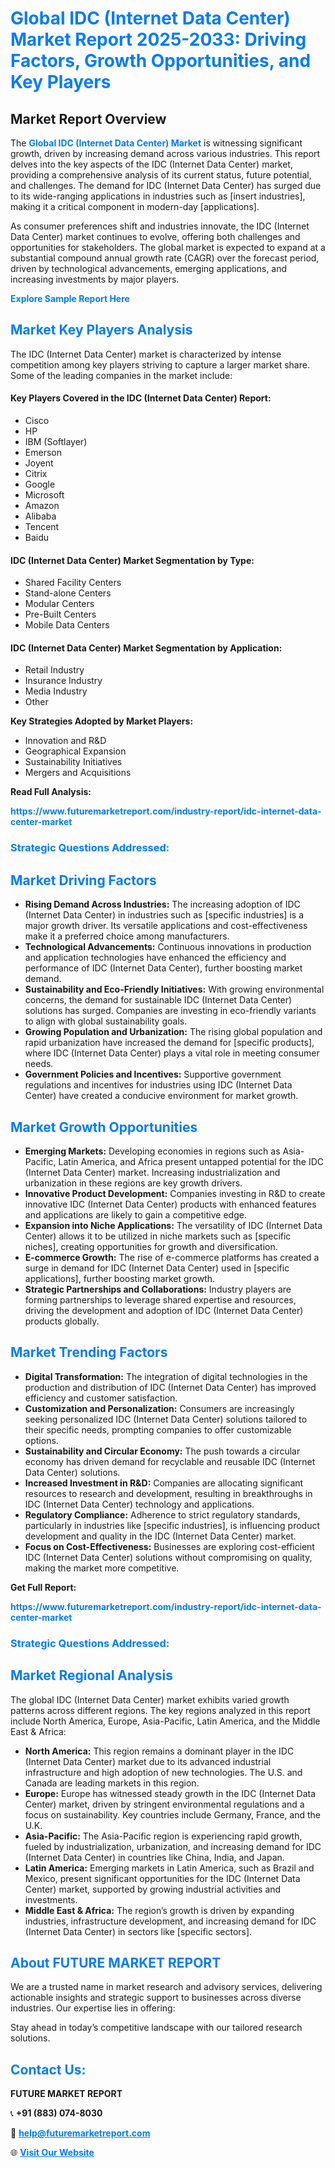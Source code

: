 <h1 style="color: #007BFF;">Global IDC (Internet Data Center) Market Report 2025-2033: Driving Factors, Growth Opportunities, and Key Players</h1>

<section id="overview">
<h2>Market Report Overview</h2>
<p>The <a href="https://www.futuremarketreport.com/industry-report/idc-internet-data-center-market" style="color: #007BFF; text-decoration: none;"><strong>Global IDC (Internet Data Center) Market</strong></a> is witnessing significant growth, driven by increasing demand across various industries. This report delves into the key aspects of the IDC (Internet Data Center) market, providing a comprehensive analysis of its current status, future potential, and challenges. The demand for IDC (Internet Data Center) has surged due to its wide-ranging applications in industries such as [insert industries], making it a critical component in modern-day [applications].</p>
<p>As consumer preferences shift and industries innovate, the IDC (Internet Data Center) market continues to evolve, offering both challenges and opportunities for stakeholders. The global market is expected to expand at a substantial compound annual growth rate (CAGR) over the forecast period, driven by technological advancements, emerging applications, and increasing investments by major players.</p>
</section>

<section id="overview">
<p><a href="https://www.futuremarketreport.com/request-sample/reportId=40742" style="color: #007BFF; text-decoration: none;"><strong>Explore Sample Report Here</strong></a></p>
</section>

<section id="key-players">
<h2 style="color: #007BFF;">Market Key Players Analysis</h2>
<p>The IDC (Internet Data Center) market is characterized by intense competition among key players striving to capture a larger market share. Some of the leading companies in the market include:</p>
<h4>Key Players Covered in the IDC (Internet Data Center) Report:</h4>
<ul><li>Cisco</li><li>HP</li><li>IBM (Softlayer)</li><li>Emerson</li><li>Joyent</li><li>Citrix</li><li>Google</li><li>Microsoft</li><li>Amazon</li><li>Alibaba</li><li>Tencent</li><li>Baidu</li></ul>
<h4>IDC (Internet Data Center) Market Segmentation by Type:</h4>
<ul><li>Shared Facility Centers</li><li>Stand-alone Centers</li><li>Modular Centers</li><li>Pre-Built Centers</li><li>Mobile Data Centers</li></ul>

<h4>IDC (Internet Data Center) Market Segmentation by Application:</h4>
<ul><li>Retail Industry</li><li>Insurance Industry</li><li>Media Industry</li><li>Other</li></ul>
<p><strong>Key Strategies Adopted by Market Players:</strong></p>
<ul>
<li>Innovation and R&D</li>
<li>Geographical Expansion</li>
<li>Sustainability Initiatives</li>
<li>Mergers and Acquisitions</li>
</ul>
</section>

<section>
<p><strong>Read Full Analysis: </strong></p><a href="https://www.futuremarketreport.com/industry-report/idc-internet-data-center-market" style="color: #007BFF; text-decoration: none;"><strong>https://www.futuremarketreport.com/industry-report/idc-internet-data-center-market</strong></a>
<h3 style="color: #007BFF;">Strategic Questions Addressed:</h3>
</section>

<section id="driving-factors">
<h2 style="color: #007BFF;">Market Driving Factors</h2>
<ul>
<li><strong>Rising Demand Across Industries:</strong> The increasing adoption of IDC (Internet Data Center) in industries such as [specific industries] is a major growth driver. Its versatile applications and cost-effectiveness make it a preferred choice among manufacturers.</li>
<li><strong>Technological Advancements:</strong> Continuous innovations in production and application technologies have enhanced the efficiency and performance of IDC (Internet Data Center), further boosting market demand.</li>
<li><strong>Sustainability and Eco-Friendly Initiatives:</strong> With growing environmental concerns, the demand for sustainable IDC (Internet Data Center) solutions has surged. Companies are investing in eco-friendly variants to align with global sustainability goals.</li>
<li><strong>Growing Population and Urbanization:</strong> The rising global population and rapid urbanization have increased the demand for [specific products], where IDC (Internet Data Center) plays a vital role in meeting consumer needs.</li>
<li><strong>Government Policies and Incentives:</strong> Supportive government regulations and incentives for industries using IDC (Internet Data Center) have created a conducive environment for market growth.</li>
</ul>
</section>

<section id="growth-opportunities">
<h2 style="color: #007BFF;">Market Growth Opportunities</h2>
<ul>
<li><strong>Emerging Markets:</strong> Developing economies in regions such as Asia-Pacific, Latin America, and Africa present untapped potential for the IDC (Internet Data Center) market. Increasing industrialization and urbanization in these regions are key growth drivers.</li>
<li><strong>Innovative Product Development:</strong> Companies investing in R&D to create innovative IDC (Internet Data Center) products with enhanced features and applications are likely to gain a competitive edge.</li>
<li><strong>Expansion into Niche Applications:</strong> The versatility of IDC (Internet Data Center) allows it to be utilized in niche markets such as [specific niches], creating opportunities for growth and diversification.</li>
<li><strong>E-commerce Growth:</strong> The rise of e-commerce platforms has created a surge in demand for IDC (Internet Data Center) used in [specific applications], further boosting market growth.</li>
<li><strong>Strategic Partnerships and Collaborations:</strong> Industry players are forming partnerships to leverage shared expertise and resources, driving the development and adoption of IDC (Internet Data Center) products globally.</li>
</ul>
</section>

<section id="trending-factors">
<h2 style="color: #007BFF;">Market Trending Factors</h2>
<ul>
<li><strong>Digital Transformation:</strong> The integration of digital technologies in the production and distribution of IDC (Internet Data Center) has improved efficiency and customer satisfaction.</li>
<li><strong>Customization and Personalization:</strong> Consumers are increasingly seeking personalized IDC (Internet Data Center) solutions tailored to their specific needs, prompting companies to offer customizable options.</li>
<li><strong>Sustainability and Circular Economy:</strong> The push towards a circular economy has driven demand for recyclable and reusable IDC (Internet Data Center) solutions.</li>
<li><strong>Increased Investment in R&D:</strong> Companies are allocating significant resources to research and development, resulting in breakthroughs in IDC (Internet Data Center) technology and applications.</li>
<li><strong>Regulatory Compliance:</strong> Adherence to strict regulatory standards, particularly in industries like [specific industries], is influencing product development and quality in the IDC (Internet Data Center) market.</li>
<li><strong>Focus on Cost-Effectiveness:</strong> Businesses are exploring cost-efficient IDC (Internet Data Center) solutions without compromising on quality, making the market more competitive.</li>
</ul>
</section>

<section>
<p><strong>Get Full Report: </strong></p><a href="https://www.futuremarketreport.com/industry-report/idc-internet-data-center-market" style="color: #007BFF; text-decoration: none;"><strong>https://www.futuremarketreport.com/industry-report/idc-internet-data-center-market</strong></a>
<h3 style="color: #007BFF;">Strategic Questions Addressed:</h3>
</section>


<section id="regional-analysis">
<h2 style="color: #007BFF;">Market Regional Analysis</h2>
<p>The global IDC (Internet Data Center) market exhibits varied growth patterns across different regions. The key regions analyzed in this report include North America, Europe, Asia-Pacific, Latin America, and the Middle East & Africa:</p>
<ul>
<li><strong>North America:</strong> This region remains a dominant player in the IDC (Internet Data Center) market due to its advanced industrial infrastructure and high adoption of new technologies. The U.S. and Canada are leading markets in this region.</li>
<li><strong>Europe:</strong> Europe has witnessed steady growth in the IDC (Internet Data Center) market, driven by stringent environmental regulations and a focus on sustainability. Key countries include Germany, France, and the U.K.</li>
<li><strong>Asia-Pacific:</strong> The Asia-Pacific region is experiencing rapid growth, fueled by industrialization, urbanization, and increasing demand for IDC (Internet Data Center) in countries like China, India, and Japan.</li>
<li><strong>Latin America:</strong> Emerging markets in Latin America, such as Brazil and Mexico, present significant opportunities for the IDC (Internet Data Center) market, supported by growing industrial activities and investments.</li>
<li><strong>Middle East & Africa:</strong> The region’s growth is driven by expanding industries, infrastructure development, and increasing demand for IDC (Internet Data Center) in sectors like [specific sectors].</li>
</ul>
</section>

<footer>
<h2 style="color: #007BFF;">About FUTURE MARKET REPORT</h2>
<p>We are a trusted name in market research and advisory services, delivering actionable insights and strategic support to businesses across diverse industries. Our expertise lies in offering:</p>

<p>Stay ahead in today’s competitive landscape with our tailored research solutions.</p>

<h2 style="color: #007BFF;">Contact Us:</h2>
<p><strong>FUTURE MARKET REPORT</strong></p>
<p>📞 <strong>+91 (883) 074-8030</strong></p>
<p>📧 <strong><a href="mailto:help@futuremarketreport.com" style="color: #007BFF;">help@futuremarketreport.com</a></strong></p>
<p>🌐 <strong><a href="https://www.futuremarketreport.com/" style="color: #007BFF;">Visit Our Website</a></strong></p>
</footer>